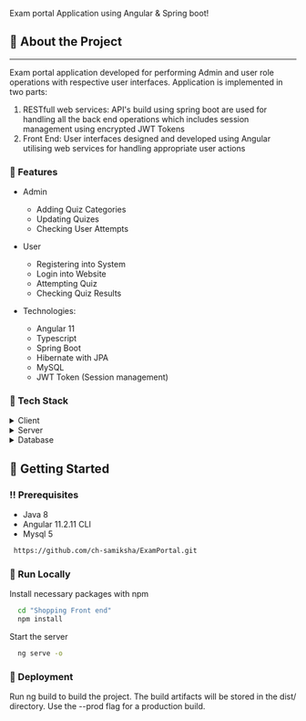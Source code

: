   <p>
    Exam portal Application using Angular & Spring boot! 
  </p>

<!-- About the Project -->
## :star2: About the Project

---------
Exam portal application developed for performing Admin and user role operations with respective user interfaces. Application is implemented in two parts:
1. RESTfull web services: API's build using spring boot are used for handling all the back end operations which includes session management using encrypted JWT Tokens 
2. Front End: User interfaces designed and developed using Angular utilising web services for handling appropriate user actions  

### :dart: Features

* Admin
  * Adding Quiz Categories
  * Updating Quizes
  * Checking User Attempts
* User
  * Registering into System
  * Login into Website
  * Attempting Quiz
  * Checking Quiz Results

* Technologies: 
  * Angular 11
  * Typescript
  * Spring Boot
  * Hibernate with JPA 
  * MySQL
  * JWT Token (Session management)


<!-- TechStack -->
### :space_invader: Tech Stack

<details>
  <summary>Client</summary>
  <ul>
    <li><a href="https://www.typescriptlang.org/">Typescript</a></li>
    <li><a href="https://angular.io/">Angular</a></li>
    <li><a href="https://getbootstrap.com/docs/4.0/getting-started/introduction/">Bootstrap 4</a></li>
  </ul>
</details>

<details>
  <summary>Server</summary>
  <ul>
    <li><a href="https://spring.io/">Spring Boot</a></li>
    <li><a href="https://www.baeldung.com/spring-boot-hibernate">Hibernate with Spring boot</a></li>
  </ul>
</details>

<details>
<summary>Database</summary>
  <ul>
    <li><a href="https://www.mysql.com/">MySQL</a></li>
  </ul>
</details>

<!-- Getting Started -->
## 	:toolbox: Getting Started

<!-- Prerequisites -->
### :bangbang: Prerequisites

- Java 8
- Angular 11.2.11 CLI
- Mysql 5


```bash
 https://github.com/ch-samiksha/ExamPortal.git 
```

### :running: Run Locally

Install necessary packages with npm

```bash
  cd "Shopping Front end"
  npm install
```

Start the server

```bash
  ng serve -o
```


<!-- Deployment -->
### :triangular_flag_on_post: Deployment

Run ng build to build the project. The build artifacts will be stored in the dist/ directory. Use the --prod flag for a production build.
